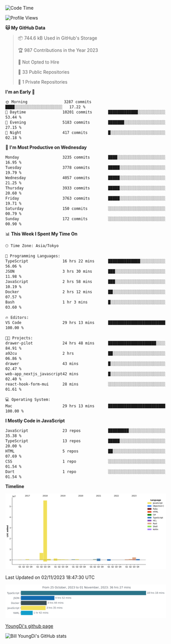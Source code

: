 <!--START_SECTION:waka-->
![Code Time](http://img.shields.io/badge/Code%20Time-124%20hrs%2033%20mins-blue)

![Profile Views](http://img.shields.io/badge/Profile%20Views-0-blue)

**🐱 My GitHub Data** 

> 📦 744.6 kB Used in GitHub's Storage 
 > 
> 🏆 987 Contributions in the Year 2023
 > 
> 🚫 Not Opted to Hire
 > 
> 📜 33 Public Repositories 
 > 
> 🔑 1 Private Repositories 
 > 
**I'm an Early 🐤** 

```text
🌞 Morning                3287 commits        ████░░░░░░░░░░░░░░░░░░░░░   17.22 % 
🌆 Daytime                10201 commits       █████████████░░░░░░░░░░░░   53.44 % 
🌃 Evening                5183 commits        ███████░░░░░░░░░░░░░░░░░░   27.15 % 
🌙 Night                  417 commits         █░░░░░░░░░░░░░░░░░░░░░░░░   02.18 % 
```
📅 **I'm Most Productive on Wednesday** 

```text
Monday                   3235 commits        ████░░░░░░░░░░░░░░░░░░░░░   16.95 % 
Tuesday                  3778 commits        █████░░░░░░░░░░░░░░░░░░░░   19.79 % 
Wednesday                4057 commits        █████░░░░░░░░░░░░░░░░░░░░   21.25 % 
Thursday                 3933 commits        █████░░░░░░░░░░░░░░░░░░░░   20.60 % 
Friday                   3763 commits        █████░░░░░░░░░░░░░░░░░░░░   19.71 % 
Saturday                 150 commits         ░░░░░░░░░░░░░░░░░░░░░░░░░   00.79 % 
Sunday                   172 commits         ░░░░░░░░░░░░░░░░░░░░░░░░░   00.90 % 
```


📊 **This Week I Spent My Time On** 

```text
🕑︎ Time Zone: Asia/Tokyo

💬 Programming Languages: 
TypeScript               16 hrs 22 mins      ██████████████░░░░░░░░░░░   56.06 % 
JSON                     3 hrs 30 mins       ███░░░░░░░░░░░░░░░░░░░░░░   11.98 % 
JavaScript               2 hrs 58 mins       ███░░░░░░░░░░░░░░░░░░░░░░   10.19 % 
Docker                   2 hrs 12 mins       ██░░░░░░░░░░░░░░░░░░░░░░░   07.57 % 
Bash                     1 hr 3 mins         █░░░░░░░░░░░░░░░░░░░░░░░░   03.60 % 

🔥 Editors: 
VS Code                  29 hrs 13 mins      █████████████████████████   100.00 % 

🐱‍💻 Projects: 
drawer-pilot             24 hrs 48 mins      █████████████████████░░░░   84.91 % 
a92cu                    2 hrs               ██░░░░░░░░░░░░░░░░░░░░░░░   06.86 % 
drawer                   43 mins             █░░░░░░░░░░░░░░░░░░░░░░░░   02.47 % 
web-app_nextjs_javascript42 mins             █░░░░░░░░░░░░░░░░░░░░░░░░   02.40 % 
react-hook-form-mui      28 mins             ░░░░░░░░░░░░░░░░░░░░░░░░░   01.61 % 

💻 Operating System: 
Mac                      29 hrs 13 mins      █████████████████████████   100.00 % 
```

**I Mostly Code in JavaScript** 

```text
JavaScript               23 repos            █████████░░░░░░░░░░░░░░░░   35.38 % 
TypeScript               13 repos            █████░░░░░░░░░░░░░░░░░░░░   20.00 % 
HTML                     5 repos             ██░░░░░░░░░░░░░░░░░░░░░░░   07.69 % 
CSS                      1 repo              ░░░░░░░░░░░░░░░░░░░░░░░░░   01.54 % 
Dart                     1 repo              ░░░░░░░░░░░░░░░░░░░░░░░░░   01.54 % 
```



**Timeline**

![Lines of Code chart](https://raw.githubusercontent.com/Youngdi/Youngdi/master/assets/bar_graph.png)


 Last Updated on 02/11/2023 18:47:30 UTC
<!--END_SECTION:waka-->

![wakatime](./images/stat.svg)

[YoungDi's github page](https://youngdi.github.io)

![Bill YoungDi's GitHub stats](https://github-readme-stats.vercel.app/api?username=youngdi&count_private=true&show_icons=true)
